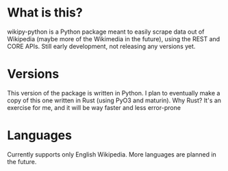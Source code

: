 # What is this?
wikipy-python is a Python package meant to easily scrape data out of Wikipedia (maybe more of the Wikimedia in the future), using the REST and CORE APIs.
Still early development, not releasing any versions yet.

# Versions
This version of the package is written in Python. I plan to eventually make a copy of this one written in Rust (using PyO3 and maturin).
Why Rust? It's an exercise for me, and it will be way faster and less error-prone

# Languages
Currently supports only English Wikipedia. More languages are planned in the future.
